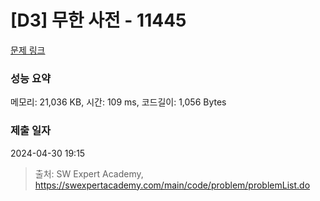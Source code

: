 # [D3] 무한 사전 - 11445 

[문제 링크](https://swexpertacademy.com/main/code/problem/problemDetail.do?contestProbId=AXdHwI1aCy0DFAS5) 

### 성능 요약

메모리: 21,036 KB, 시간: 109 ms, 코드길이: 1,056 Bytes

### 제출 일자

2024-04-30 19:15



> 출처: SW Expert Academy, https://swexpertacademy.com/main/code/problem/problemList.do